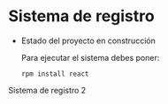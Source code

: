 <h1>Sistema de registro</h1>

- Estado del proyecto en construcción

  Para ejecutar el sistema debes poner:

  ```rpm install react```

Sistema de registro 2
